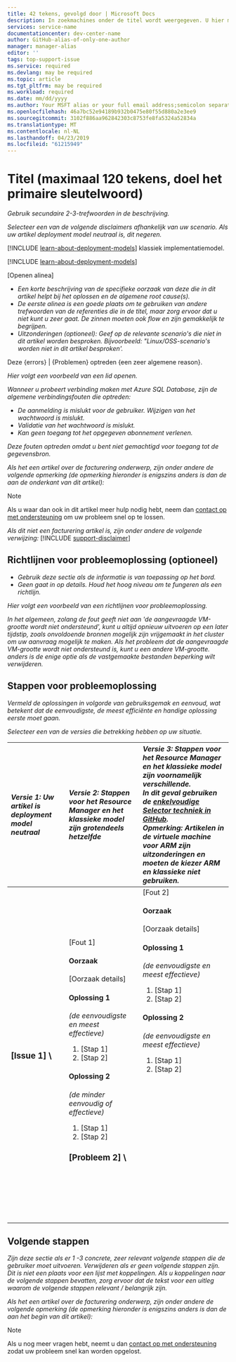 ```yaml
---
title: 42 tekens, gevolgd door | Microsoft Docs
description: In zoekmachines onder de titel wordt weergegeven. U hier meer ruimte hebt, gebruikt u meer trefwoorden en een meer beschrijvende uitleg dan de titel
services: service-name
documentationcenter: dev-center-name
author: GitHub-alias-of-only-one-author
manager: manager-alias
editor: ''
tags: top-support-issue
ms.service: required
ms.devlang: may be required
ms.topic: article
ms.tgt_pltfrm: may be required
ms.workload: required
ms.date: mm/dd/yyyy
ms.author: Your MSFT alias or your full email address;semicolon separates two or more
ms.openlocfilehash: 46a7bc52e94189b932b0475e80f55d880a2e3ee9
ms.sourcegitcommit: 3102f886aa962842303c8753fe8fa5324a52834a
ms.translationtype: MT
ms.contentlocale: nl-NL
ms.lasthandoff: 04/23/2019
ms.locfileid: "61215949"
---
```

# <a name="title-maximum-120-characters-target-the-primary-keyword"></a>Titel (maximaal 120 tekens, doel het primaire sleutelwoord)
*Gebruik secundaire 2-3-trefwoorden in de beschrijving.*

*Selecteer een van de volgende disclaimers afhankelijk van uw scenario. Als uw artikel deployment model neutraal is, dit negeren.*

[!INCLUDE [learn-about-deployment-models](../../includes/learn-about-deployment-models-rm-include.md)] klassiek implementatiemodel.

[!INCLUDE [learn-about-deployment-models](../../includes/learn-about-deployment-models-both-include.md)]

[Openen alinea]

* *Een korte beschrijving van de specifieke oorzaak van deze die in dit artikel helpt bij het oplossen en de algemene root cause(s).*
* *De eerste alinea is een goede plaats om te gebruiken van andere trefwoorden van de referenties die in de titel, maar zorg ervoor dat u niet kunt u zeer gaat. De zinnen moeten ook flow en zijn gemakkelijk te begrijpen.*
* *Uitzonderingen (optioneel): Geef op de relevante scenario's die niet in dit artikel worden besproken. Bijvoorbeeld: "Linux/OSS-scenario's worden niet in dit artikel besproken'.*

Deze {errors} | {Problemen} optreden {een zeer algemene reason}.

*Hier volgt een voorbeeld van een lid openen.*

*Wanneer u probeert verbinding maken met Azure SQL Database, zijn de algemene verbindingsfouten die optreden:*

* *De aanmelding is mislukt voor de gebruiker. Wijzigen van het wachtwoord is mislukt.*
* *Validatie van het wachtwoord is mislukt.*
* *Kan geen toegang tot het opgegeven abonnement verlenen.*

*Deze fouten optreden omdat u bent niet gemachtigd voor toegang tot de gegevensbron.*

*Als het een artikel over de facturering onderwerp, zijn onder andere de volgende opmerking (de opmerking hieronder is enigszins anders is dan de aan de onderkant van dit artikel):*

> [!NOTE]
> Als u waar dan ook in dit artikel meer hulp nodig hebt, neem dan [contact op met ondersteuning](https://portal.azure.com/?#blade/Microsoft_Azure_Support/HelpAndSupportBlade) om uw probleem snel op te lossen.
> 
> 

*Als dit niet een facturering artikel is, zijn onder andere de volgende verwijzing:*
[!INCLUDE [support-disclaimer](../../includes/support-disclaimer.md)]

## <a name="troubleshooting-guidance-optional"></a>Richtlijnen voor probleemoplossing (optioneel)
* *Gebruik deze sectie als de informatie is van toepassing op het bord.*
* *Geen gaat in op details. Houd het hoog niveau om te fungeren als een richtlijn.*

*Hier volgt een voorbeeld van een richtlijnen voor probleemoplossing.*

*In het algemeen, zolang de fout geeft niet aan 'de aangevraagde VM-grootte wordt niet ondersteund', kunt u altijd opnieuw uitvoeren op een later tijdstip, zoals onvoldoende bronnen mogelijk zijn vrijgemaakt in het cluster om uw aanvraag mogelijk te maken. Als het probleem dat de aangevraagde VM-grootte wordt niet ondersteund is, kunt u een andere VM-grootte. anders is de enige optie als de vastgemaakte bestanden beperking wilt verwijderen.*

## <a name="troubleshooting-steps"></a>Stappen voor probleemoplossing
*Vermeld de oplossingen in volgorde van gebruiksgemak en eenvoud, wat betekent dat de eenvoudigste, de meest efficiënte en handige oplossing eerste moet gaan.*

*Selecteer een van de versies die betrekking hebben op uw situatie.*

| <em>Versie 1: Uw artikel is deployment model neutraal</em> | <em>Versie 2: Stappen voor het Resource Manager en het klassieke model zijn grotendeels hetzelfde</em> | <em>Versie 3: Stappen voor het Resource Manager en het klassieke model zijn voornamelijk verschillende. <br />In dit geval gebruiken de <a href="https://github.com/Azure/azure-content-pr/blob/master/contributor-guide/custom-markdown-extensions.md#simple-selectors">enkelvoudige Selector techniek in GitHub</a>. <br />Opmerking: Artikelen in de virtuele machine voor ARM zijn uitzonderingen en moeten de kiezer ARM en klassieke niet gebruiken.</em> |
|:--- |:--- |:--- |
| <p><h3>[Issue 1] \ |[Fout 1]</h3><h4>Oorzaak</h4>[Oorzaak details]</p><p><h4>Oplossing 1</h4><em>(de eenvoudigste en meest effectieve)</em></p><ol><li>[Stap 1]</li><li>[Stap 2]</li></ol><p><h4>Oplossing 2</h4><em>(de minder eenvoudig of effectieve)</em></p><ol><li>[Stap 1]</li><li>[Stap 2]</li></ol><p><h3>[Probleem 2] \ |[Fout 2]</h3><h4>Oorzaak</h4>[Oorzaak details]</p><p><h4>Oplossing 1</h4><em>(de eenvoudigste en meest effectieve)</em></p><ol><li>[Stap 1]</li><li>[Stap 2]</li></ol><p><h4>Oplossing 2</h4><em>(de eenvoudigste en meest effectieve)</em></p><ol><li>[Stap 1]</li><li>[Stap 2]</li></ol><br /><br /><br /><br /><br /><br /><br /><br /><br /><br /><br /><br /><br /><br /><br /><br /> |

## <a name="next-steps"></a>Volgende stappen
*Zijn deze sectie als er 1 -3 concrete, zeer relevant volgende stappen die de gebruiker moet uitvoeren. Verwijderen als er geen volgende stappen zijn. Dit is niet een plaats voor een lijst met koppelingen. Als u koppelingen naar de volgende stappen bevatten, zorg ervoor dat de tekst voor een uitleg waarom de volgende stappen relevant / belangrijk zijn.*

*Als het een artikel over de facturering onderwerp, zijn onder andere de volgende opmerking (de opmerking hieronder is enigszins anders is dan de aan het begin van dit artikel):*

> [!NOTE]
> Als u nog meer vragen hebt, neemt u dan [contact op met ondersteuning](https://portal.azure.com/?#blade/Microsoft_Azure_Support/HelpAndSupportBlade) zodat uw probleem snel kan worden opgelost.
> 
> 

